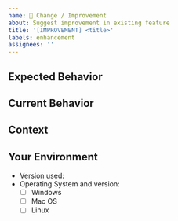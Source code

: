 ```yaml
---
name: 🧰 Change / Improvement
about: Suggest improvement in existing feature
title: '[IMPROVEMENT] <title>'
labels: enhancement 
assignees: ''
---
```


## Expected Behavior

<!--- Tell us how it should work -->

## Current Behavior

<!--- Explain the difference from current behavior -->

## Context

<!--- How has this issue affected you? What are you trying to accomplish? -->
<!--- Providing context helps us come up with a solution that is most useful in the real world -->

## Your Environment

<!--- Include as many relevant details about the environment you experienced the bug in -->

* Version used:
* Operating System and version:
    * [ ] Windows
    * [ ] Mac OS
    * [ ] Linux

[//]: # (## Possible Solution)
<!--- Not obligatory, but suggest a fix/reason for the bug, -->
<!--- or ideas how to implement the addition or change -->
